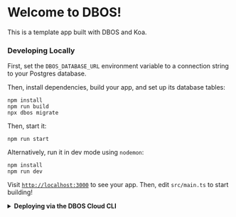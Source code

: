 # Welcome to DBOS!

This is a template app built with DBOS and Koa.

### Developing Locally

First, set the `DBOS_DATABASE_URL` environment variable to a connection string to your Postgres database.

Then, install dependencies, build your app, and set up its database tables:

```shell
npm install
npm run build
npx dbos migrate
```

Then, start it:

```shell
npm run start
```

Alternatively, run it in dev mode using `nodemon`:

```shell
npm install
npm run dev
```

Visit [`http://localhost:3000`](http://localhost:3000) to see your app.
Then, edit `src/main.ts` to start building!

<details>
<summary><strong>Deploying via the DBOS Cloud CLI</strong></summary>

You can also deploy this app to DBOS Cloud via the Cloud CLI.
Install it globally with this command:

```shell
npm i -g @dbos-inc/dbos-cloud@latest
```

Then, run this command to deploy your app:

```shell
dbos-cloud app deploy
```
</details>